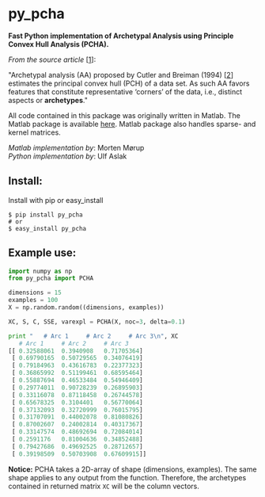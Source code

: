 # py_pcha
**Fast Python implementation of Archetypal Analysis using Principle Convex Hull Analysis (PCHA).**

*From the source article* [[1][0]]:

"Archetypal analysis (AA) proposed by Cutler and Breiman (1994) [[2][1]] estimates the principal convex hull (PCH) 
of a data set. As such AA favors features that constitute representative ‘corners’ of the data, i.e., distinct 
aspects or **archetypes**."

All code contained in this package was originally written in Matlab. The Matlab package is available [here][2].
Matlab package also handles sparse- and kernel matrices. 

*Matlab implementation by*: Morten Mørup<br>
*Python implementation by*: Ulf Aslak

## Install:
Install with pip or easy_install
```
$ pip install py_pcha
# or
$ easy_install py_pcha
```

## Example use:

```python
import numpy as np
from py_pcha import PCHA

dimensions = 15
examples = 100
X = np.random.random((dimensions, examples))

XC, S, C, SSE, varexpl = PCHA(X, noc=3, delta=0.1)

print "   # Arc 1     # Arc 2     # Arc 3\n", XC
   # Arc 1     # Arc 2     # Arc 3
[[ 0.32588061  0.3940908   0.71705364]
 [ 0.69790165  0.50729565  0.34076419]
 [ 0.79184963  0.43616783  0.22377323]
 [ 0.36865992  0.51199461  0.68595464]
 [ 0.55887694  0.46533484  0.54946409]
 [ 0.29774011  0.90728239  0.26895903]
 [ 0.33116078  0.87118458  0.26744578]
 [ 0.65678325  0.3104401   0.56770064]
 [ 0.37132093  0.32720999  0.76015795]
 [ 0.31707091  0.44002078  0.81080826]
 [ 0.87002607  0.24002814  0.40317367]
 [ 0.33147574  0.48692694  0.72084014]
 [ 0.2591176   0.81004636  0.34852488]
 [ 0.79427686  0.49692525  0.28712657]
 [ 0.39198509  0.50703908  0.67609915]]
```

**Notice:** PCHA takes a 2D-array of shape (dimensions, examples). The same shape applies to any output from the function.
Therefore, the archetypes contained in returned matrix `XC` will be the column vectors. 



[0]: https://scholar.google.com/citations?view_op=view_citation&hl=en&user=RQonsgMAAAAJ&citation_for_view=RQonsgMAAAAJ:J_g5lzvAfSwC
[1]: https://scholar.google.co.il/citations?view_op=view_citation&hl=en&user=9x63d4gAAAAJ&citation_for_view=9x63d4gAAAAJ:u-x6o8ySG0sC
[2]: http://www.mortenmorup.dk/MMhomepageUpdated_files/Page327.htm
